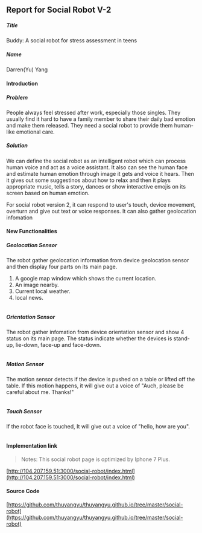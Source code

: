 ## Report for Social Robot V-2

##### Title

Buddy: A social robot for stress assessment in teens

##### Name

Darren(Yu) Yang

#### Introduction

##### Problem

People always feel stressed after work, especially those singles. They usually find it hard to have a family member to share their daily bad emotion and make them released. They need a social robot to provide them human-like emotional care.

##### Solution

We can define the social robot as an intelligent robot which can process human voice and act as a voice assistant. It also can see the human face and estimate human emotion through image it gets and voice it hears. Then it gives out some suggestinos about how to relax and then it plays appropriate music, tells a story, dances or show interactive emojis on its screen based on human emotion.

For social robot version 2, it can respond to user's touch, device movement, overturn and give out text or voice responses. It can also gather geolocation infomation

#### New Functionalities

##### Geolocation Sensor

The robot gather geolocation information from device geolocation sensor and then display four parts on its main page.

1. A google map window which shows the current location.
2. An image nearby.
3. Current local weather.
4. local news.

![]()

##### Orientation Sensor

The robot gather infomation from device orientation sensor and show 4 status on its main page. The status indicate whether the devices is stand-up, lie-down, face-up and face-down.

![]()

##### Motion Sensor

The motion sensor detects if the device is pushed on a table or lifted off the table. If this motion happens, it will give out a voice of "Auch, please be careful about me. Thanks!"

![]()

##### Touch Sensor

If the robot face is touched, It will give out a voice of "hello, how are you". 

![]()





#### Implementation link

> Notes: This social robot page is optimized by Iphone 7 Plus.
>

[http://104.207.159.51:3000/social-robot/index.html](http://104.207.159.51:3000/social-robot/index.html)

#### Source Code

[https://github.com/thuyangyu/thuyangyu.github.io/tree/master/social-robot](https://github.com/thuyangyu/thuyangyu.github.io/tree/master/social-robot)

